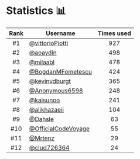 # Statistics 📊

|Rank|Username|Times used|
:--------:|--------|:--------:|
|#1|[@vittorioPiotti](https://github.com/vittorioPiotti)|927|
|#2|[@aoaydin](https://github.com/aoaydin)|498|
|#3|[@milaabl](https://github.com/milaabl)|478|
|#4|[@BogdanMFometescu](https://github.com/BogdanMFometescu)|424|
|#5|[@kevinvdburgt](https://github.com/kevinvdburgt)|365|
|#6|[@Anonymous6598](https://github.com/Anonymous6598)|248|
|#7|[@kaisunoo](https://github.com/kaisunoo)|241|
|#8|[@alikhazaeii](https://github.com/alikhazaeii)|104|
|#9|[@Dahsle](https://github.com/Dahsle)|63|
|#10|[@OfficialCodeVoyage](https://github.com/OfficialCodeVoyage)|55|
|#11|[@Mrtenz](https://github.com/Mrtenz)|29|
|#12|[@clud726364](https://github.com/clud726364)|24|
